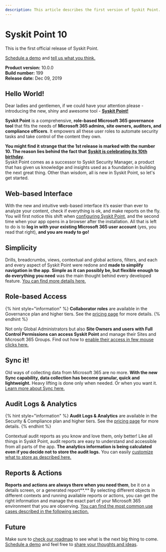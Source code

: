 ```yaml
---
description: This article describes the first version of Syskit Point.
---
```


# Syskit Point 10

This is the first official release of Syskit Point.

[Schedule a demo](https://www.syskit.com/products/point/request-a-demo/) and [tell us what you think.](https://www.syskit.com/company/contact-us/)

**Product version:** 10.0.0  
**Build number:** 199  
**Release date:** Dec 09, 2019

## Hello World!

Dear ladies and gentlemen, if we could have your attention please - introducing the new, shiny and awesome tool - [**Syskit Point!**](https://www.syskit.com/products/point/)

**Syskit Point** is a comprehensive, **role-based Microsoft 365 governance tool** that fits the needs of **Microsoft 365 admins, site owners, auditors, and compliance officers**. It empowers all these user roles to automate security tasks and take control of the content they own.​

**You might find it strange that the 1st release is marked with the number 10. The reason lies behind the fact that** [**Syskit is celebrating its 10th birthday**](https://syskit.com/blog/syskit-celebrates-10-years/).  
Syskit Point comes as a successor to Syskit Security Manager, a product that has given us knowledge and insights used as a foundation in building the next great thing. Other than wisdom, all is new in Syskit Point, so let's get started.

## Web-based Interface

With the new and intuitive web-based interface it’s easier than ever to analyze your content, check if everything is ok, and make reports on the fly. You will first notice this shift when [configuring Syskit Point](../installation/deploy-syskit-point-to-cloud/install-syskit-point-on-azure-vm.md#configure-syskit-point), and the second time when your app opens in a browser after the installation. All that is left to do is to **log in with your existing Microsoft 365 user account** \(yes, you read that right\), **and you are ready to go!**

## Simplicity

Drills, breadcrumbs, views, contextual and global actions, filters, and each and every aspect of Syskit Point were redone and **made to simplify navigation in the app**. **Simple as it can possibly be, but flexible enough to do everything you need** was the main thought behind every developed feature. [You can find more details here.](../get-to-know-syskit-point/navigate-through-syskit-point.md)

## Role-based Access

{% hint style="information" %}
**Collaborator roles** are available in the Governance plan and higher tiers. See the [pricing page](https://www.syskit.com/products/point/pricing/) for more details.
{% endhint %}

Not only Global Administrators but also **Site Owners and users with Full Control Permissions can access Syskit Point** and manage their Sites and Microsoft 365 Groups. Find out how to [enable their access in few mouse clicks here.](../configuration/enable-role-based-access.md)

## Sync it!

Old ways of collecting data from Microsoft 365 are no more. **With the new Sync capability, data collection has become granular, quick and lightweight.** Heavy lifting is done only when needed. Or when you want it. [Learn more about Sync here.](../get-to-know-syskit-point/collect-office-365-data.md)


## Audit Logs & Analytics

{% hint style="information" %}
**Audit Logs & Analytics** are available in the Security & Compliance plan and higher tiers. See the [pricing page](https://www.syskit.com/products/point/pricing/) for more details.
{% endhint %}

Contextual audit reports as you know and love them, only better! Like all things in Syskit Point, audit reports are easy to understand and accessible from all parts of the app. **The analytics information is being calculated even if you decide not to store the audit logs.** You can easily [customize what to store as described here.](../configuration/customize-audit-logs-collection.md)

## Reports & Actions

**Reports and actions are always there when you need them**, be it on a details screen, or a generated report**.** By selecting different objects in different contexts and running available reports or actions, you can get the right information and manage the exact part of your Microsoft 365 environment that you are observing. [You can find the most common use cases described in the following section.](../get-to-know-syskit-point/)

## Future

Make sure to [check our roadmap](https://feedback.syskit.com/?project=POINT) to see what is the next big thing to come. [Schedule a demo](https://www.syskit.com/products/point/request-a-demo/) and feel free to [share your thoughts and ideas](https://feedback.syskit.com/ideas/new).


